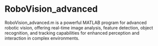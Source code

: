 # RoboVision_advanced
RoboVision_advanced.m is a powerful MATLAB program for advanced robotic vision, offering real-time image analysis, feature detection, object recognition, and tracking capabilities for enhanced perception and interaction in complex environments.
